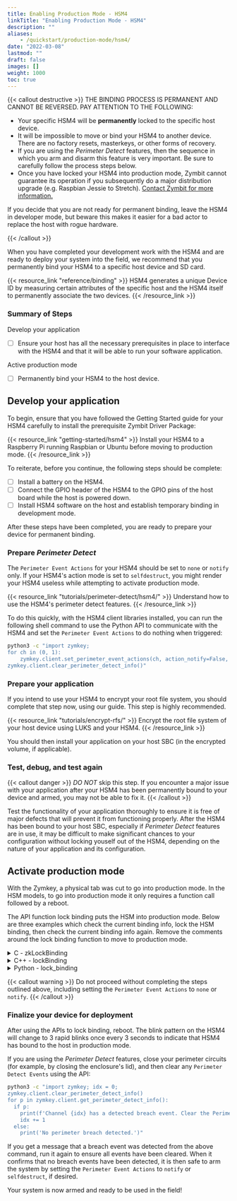 ```yaml
---
title: Enabling Production Mode - HSM4
linkTitle: "Enabling Production Mode - HSM4"
description: ""
aliases:
    - /quickstart/production-mode/hsm4/
date: "2022-03-08"
lastmod: ""
draft: false
images: []
weight: 1000
toc: true
---
```


{{< callout destructive >}}
THE BINDING PROCESS IS PERMANENT AND CANNOT BE REVERSED. PAY ATTENTION TO THE FOLLOWING:

* Your specific HSM4 will be **permanently** locked to the specific host device.
* It will be impossible to move or bind your HSM4 to another device. There are no factory resets, masterkeys, or other forms of recovery.
* If you are using the *Perimeter Detect* features, then the sequence in which you arm and disarm this feature is very important. Be sure to carefully follow the process steps below.
* Once you have locked your HSM4 into production mode, Zymbit cannot guarantee its operation if you subsequently do a major distribution upgrade (e.g. Raspbian Jessie to Stretch). [Contact Zymbit for more information.](https://www.zymbit.com/contact-us/)

If you decide that you are not ready for permanent binding, leave the HSM4 in developer mode, but beware this makes it easier for a bad actor to replace the host with rogue hardware.

{{< /callout >}}

When you have completed your development work with the HSM4 and are ready to deploy your system into the field, we recommend that you permanently bind your HSM4 to a specific host device and SD card.

{{< resource_link "reference/binding" >}}
HSM4 generates a unique Device ID by measuring certain attributes of the specific host and the HSM4 itself to permanently associate the two devices.
{{< /resource_link >}}

### Summary of Steps

Develop your application
* [ ] Ensure your host has all the necessary prerequisites in place to interface with the HSM4 and that it will be able to run your software application.

Active production mode
* [ ] Permanently bind your HSM4 to the host device.

## Develop your application

To begin, ensure that you have followed the Getting Started guide for your HSM4 carefully to install the prerequisite Zymbit Driver Package:

{{< resource_link "getting-started/hsm4" >}}
Install your HSM4 to a Raspberry Pi running Raspbian or Ubuntu before moving to production mode.
{{< /resource_link >}}

To reiterate, before you continue, the following steps should be complete:

* [ ] Install a battery on the HSM4.
* [ ] Connect the GPIO header of the HSM4 to the GPIO pins of the host board while the host is powered down.
* [ ] Install HSM4 software on the host and establish temporary binding in development mode.

After these steps have been completed, you are ready to prepare your device for permanent binding.

### Prepare *Perimeter Detect*

The `Perimeter Event Actions` for your HSM4 should be set to `none` or `notify` only. If your HSM4's action mode is set to `selfdestruct`, you might render your HSM4 useless while attempting to activate production mode.

{{< resource_link "tutorials/perimeter-detect/hsm4/" >}}
Understand how to use the HSM4's perimeter detect features.
{{< /resource_link >}}

To do this quickly, with the HSM4 client libraries installed, you can run the following shell command to use the Python API to communicate with the HSM4 and set the `Perimeter Event Actions` to do nothing when triggered:

```bash
python3 -c "import zymkey;
for ch in (0, 1):
    zymkey.client.set_perimeter_event_actions(ch, action_notify=False, action_self_destruct=False)
zymkey.client.clear_perimeter_detect_info()"
```

### Prepare your application

If you intend to use your HSM4 to encrypt your root file system, you should complete that step now, using our guide. This step is highly recommended.

{{< resource_link "tutorials/encrypt-rfs/" >}}
Encrypt the root file system of your host device using LUKS and your HSM4.
{{< /resource_link >}}

You should then install your application on your host SBC (in the encrypted volume, if applicable).

### Test, debug, and test again

{{< callout danger >}}
*DO NOT* skip this step. If you encounter a major issue with your application after your HSM4 has been permanently bound to your device and armed, you may not be able to fix it.
{{< /callout >}}

Test the functionality of your application thoroughly to ensure it is free of major defects that will prevent it from functioning properly. After the HSM4 has been bound to your host SBC, especially if *Perimeter Detect* features are in use, it may be difficult to make significant chances to your configuration without locking youself out of the HSM4, depending on the nature of your application and its configuration.

## Activate production mode

With the Zymkey, a physical tab was cut to go into production mode. In the HSM models, to go into production mode it only requires a function call followed by a reboot.

The API function lock binding puts the HSM into production mode. Below are three examples which check the current binding info, lock the HSM binding, then check the current binding info again. Remove the comments around the lock binding function to move to production mode.

<details>

<summary>C - zkLockBinding</summary>
<br>

```c
// gcc example_binding.c -I /usr/include/zymkey -l zk_app_utils -o example_binding

#include <stdio.h>
#include <stdlib.h>
#include <string.h>

#include "zk_app_utils.h"
#include "zk_b64.h"

void check_code(int code, char* location){
  if (code < 0)
  {
    fprintf(stderr, "FAILURE: %s - %s\n", location, strerror(code));
  }
  else if (code >= 0)
  {
    fprintf(stdout, "SUCCESS: %s - %d\n", location, code);
  }
}

void HSM_soft_bind(zkCTX zk_ctx)
{
  bool binding_is_locked = false;
  bool is_bound = false;
  int ret = zkGetCurrentBindingInfo(zk_ctx, &binding_is_locked, &is_bound);
  check_code(ret, "zkGetCurrentBindingInfo");
  printf("Binding is locked: ");
  printf(binding_is_locked ? "true" : "false");
  printf("\n");
  printf("HSM is bound: ");
  printf(is_bound ? "true" : "false");
  printf("\n\n");

  //ret = zkLockBinding(zk_ctx);
  //if(binding_is_locked && is_bound)
  //{
  //  check_code(ret, "zkLockBinding - Already Bound");
  //}
  //else
  //{
  //  check_code(ret, "zkLockBinding");
  //}
  //printf("\n");

  ret = zkGetCurrentBindingInfo(zk_ctx, &binding_is_locked, &is_bound);
  check_code(ret, "zkGetCurrentBindingInfo");
  printf("Binding is locked: ");
  printf(binding_is_locked ? "true" : "false");
  printf("\n");
  printf("HSM is bound: ");
  printf(is_bound ? "true" : "false");
  printf("\n\n");
}

int main()
{
  zkCTX zk_ctx;
  int status = zkOpen(&zk_ctx);
  check_code(status, "zkOpen");
  printf("\n\n");

  HSM_soft_bind(zk_ctx);

  status = zkClose(zk_ctx);
  check_code(status, "zkClose");
  printf("\n");

  return 0;
}
```
</details>


<details>
<summary>C++ - lockBinding</summary>
<br>

```cpp
#include <stdio.h>
#include <zkAppUtilsClass.h>

using namespace std;
using namespace zkAppUtils;

void HSM_soft_bind(zkClass* zk_inst)
{
  bool binding_is_locked = false;
  bool is_bound = false;
  zk_inst->getCurrentBindingInfo(binding_is_locked, is_bound);
  printf("Binding is locked: ");
  printf(binding_is_locked ? "true" : "false");
  printf("\n");
  printf("HSM is bound: ");
  printf(is_bound ? "true" : "false");
  printf("\n");

  //zk_inst->lockBinding();
  //printf("lockBinding successful\n");

  zk_inst->getCurrentBindingInfo(binding_is_locked, is_bound);
  printf("Binding is locked: ");
  printf(binding_is_locked ? "true" : "false");
  printf("\n");
  printf("HSM is bound: ");
  printf(is_bound ? "true" : "false");
  printf("\n");
}

int main()
{
  zkClass* zk_inst;
  zk_inst = new zkClass();

  HSM_soft_bind(zk_inst);

  delete zk_inst;
  return 0;
}
```
</details>


<details>

<summary>Python - lock_binding</summary>
<br>

```python
import zymkey
tup = zymkey.client.get_current_binding_info()
print("HSM is bound: " + str(tup[1]))
print("Binding is locked: " + str(tup[0]))

#zymkey.client.lock_binding()

tup = zymkey.client.get_current_binding_info()
print("HSM is bound: " + str(tup[1]))
print("Binding is locked: " + str(tup[0]))
```
</details>

{{< callout warning >}}
Do not proceed without completing the steps outlined above, including setting the `Perimeter Event Actions` to `none` or `notify`.
{{< /callout >}}


### Finalize your device for deployment

After using the APIs to lock binding, reboot. The blink pattern on the HSM4 will change to 3 rapid blinks once every 3 seconds to indicate that HSM4 has bound to the host in production mode.

If you are using the *Perimeter Detect* features, close your perimeter circuits (for example, by closing the enclosure's lid), and then clear any `Perimeter Detect Events` using the API:

```bash
python3 -c "import zymkey; idx = 0;
zymkey.client.clear_perimeter_detect_info()
for p in zymkey.client.get_perimeter_detect_info():
  if p:
    print(f'Channel {idx} has a detected breach event. Clear the Perimeter Detect Events again.')
    idx += 1
  else:
    print('No perimeter breach detected.')"
```

If you get a message that a breach event was detected from the above command, run it again to ensure all events have been cleared. When it confirms that no breach events have been detected, it is then safe to arm the system by setting the `Perimeter Event Actions` to `notify` or `selfdestruct`, if desired.

Your system is now armed and ready to be used in the field!


